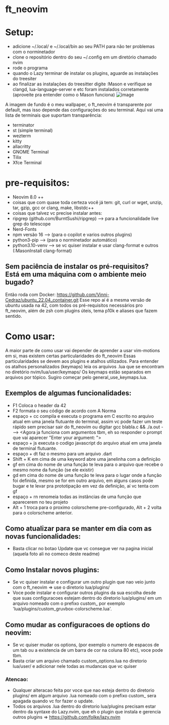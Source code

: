 # ft_neovim

# Setup:
- adicione ~/.local/ e ~/.local/bin ao seu PATH para não ter problemas com o norminetador
- clone o repositório dentro do seu ~/.config em um diretório chamado nvim
- rode o programa
- quando o Lazy terminar de instalar os plugins, aguarde as instalações do treesiter
- ao finalizar as instalações do treesitter digite :Mason e verifique se clangd,
  lua-language-server e etc foram instalados corretamente (aproveite pra
  entender como o Mason funciona)
![image](https://github.com/Vinni-Cedraz/ft_neovim/assets/92558763/5897432c-3921-493b-a8c7-ce721e31c0fc)

A imagem de fundo é o meu wallpaper, o ft_neovim é transparente por default, mas isso depende das configurações do seu terminal.
Aqui vai uma lista de terminais que suportam transparência:
- terminator
- st (simple terminal)
- wezterm 
- kitty
- allacritty
- GNOME Terminal
- Tilix
- Xfce Terminal

# pre-requisitos:

- Neovim 8.0 ++
- coisas que com quase toda certeza você já tem: git, curl or wget, unzip, tar, gzip, gcc or clang, make, libstdc++ 
- coisas que talvez vc precise instalar antes:
- ripgrep (github.com/BurntSushi/ripgrep) --> para a funcionalidade live grep do telescope
- Nerd-Fonts
- npm versão 16 --> (para o copilot e varios outros plugins)
- python3-pip --> (para o norminetador automático)
- python3.10-venv --> se vc quiser instalar e usar clang-format e outros (:MasonInstall clang-format)

## Sem paciência de instalar os pré-requisitos? Está em uma máquina com o ambiente meio bugado? 
Então roda com Docker: https://github.com/Vinni-Cedraz/ubuntu_22.04_container.git
Esse repo aí é a mesma versão de ubuntu usada na 42, com todos os pré-requisitos necessários pro ft_neovim, 
além de zsh com plugins úteis, tema p10k e aliases que fazem sentido.

# Como usar:

A maior parte de como usar vai depender de aprender a usar vim-motions em si, mas existem certas particularidades do ft_neovim
Essas particularidades se devem aos plugins e atalhos utilizados.
Para entender os atalhos personalizados (keymaps) leia os arquivos .lua que se encontram no diretório nvim/lua/user/keymaps/
Os keymaps estão separados em arquivos por tópico. Sugiro começar pelo general_use_keymaps.lua.

## Exemplos de algumas funcionalidades:

- F1 Coloca o header da 42
- F2 formata o seu código de acordo com A Norma
- espaço + cc compila e executa o programa em C escrito no arquivo atual em uma
  janela flutuante do terminal, assim vc pode fazer um teste rápido sem precisar
  sair do ft_neovim ou digitar gcc blabla.c && ./a.out ---> <Agora ja funciona
  com argumentos tbm, eh so responder o prompt que vai aparecer "Enter your
  argument: ">
- espaço + js executa o codigo javascript do arquivo atual em uma janela de terminal flutuante.
- espaço + dt faz o mesmo para um arquivo .dart
- Shift + K em cima de uma keyword abre uma janelinha com a definição
- gf em cima do nome de uma função te leva para o arquivo que recebe o mesmo nome da função (se ele existir)
- gd em cima do nome de uma função te leva para o lugar onde a função foi
  definida, mesmo se for em outro arquivo, em alguns casos pode bugar e te levar
  pra prototipação em vez da definição, aí vc tenta com gf
- espaço + rn renomeia todas as instâncias de uma função que aparecerem no teu projeto
- Alt + 1 troca para o proximo colorscheme pre-configurado, Alt + 2 volta para o
  colorscheme anterior.

## Como atualizar para se manter em dia com as novas funcionalidades:
- Basta clicar no botao Update que vc consegue ver na pagina inicial
  (aquela foto ali no comeco deste readme)

## Como Instalar novos plugins:
- Se vc quiser instalar e configurar um outro plugin que nao veio junto com o
  ft_neovim => use o diretorio lua/plugins/
- Voce pode instalar e configurar outros plugins da sua escolha desde que suas
  configuracoes estejam dentro do diretorio lua/plugins/ em um arquivo nomeado
  com o prefixo custom_ por exemplo 'lua/plugins/custom_gruvbox-colorscheme.lua'.

## Como mudar as configuracoes de options do neovim:
- Se vc quiser mudar os options, (por exemplo o numero de espacos de um tab ou a
  existencia de um barra de cor na coluna 80 etc), voce pode tbm.
- Basta criar um arquivo chamado custom_options.lua no diretorio lua/user/ e
  adicionar nele todas as mudancas que vc quiser

###  Atencao:
- Qualquer alteracao feita por voce que nao esteja dentro do diretorio plugins/
  em algum arquivo .lua nomeado com o prefixo custom_ sera apagada quando vc for
  fazer o update.
- Todos os arquivos .lua dentro do diretorio lua/plugins
  precisam estar dentro da syntaxe do Lazy.nvim, que eh o plugin que instala e
  gerencia outros plugins => https://github.com/folke/lazy.nvim
